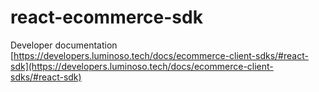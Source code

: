 # react-ecommerce-sdk

Developer documentation [https://developers.luminoso.tech/docs/ecommerce-client-sdks/#react-sdk](https://developers.luminoso.tech/docs/ecommerce-client-sdks/#react-sdk)
